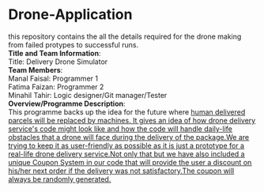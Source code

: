 # Drone-Application
this repository contains the all the details required for the drone making from failed protypes to successful runs.<br>
**Title and Team Information**:<br>
Title: Delivery Drone Simulator<br>
**Team Members**:<br>
Manal Faisal: Programmer 1<br>
Fatima Faizan: Programmer 2<br>
Minahil Tahir: Logic designer/Git manager/Tester<br>
**Overview/Programme Description**:<br>
This programme backs up the idea for the future where <u>human delivered parcels<u> will be <u>replaced<u> by machines.
It gives an idea of how drone delivery service's code might look like and how the code will handle daily-life obstacles that a drone will face during the delivery of the package.We are trying to keep it as user-friendly as possible as it is just a prototype for a real-life drone delivery service.Not only that but we have also included a unique <u>Coupon System<u> in our code that will provide the user a discount on his/her next order if the delivery was not satisfactory.The coupon will always be randomly generated.

